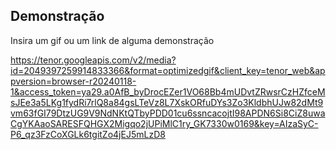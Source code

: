 
## Demonstração

Insira um gif ou um link de alguma demonstração

https://tenor.googleapis.com/v2/media?id=2049397259914833366&format=optimizedgif&client_key=tenor_web&appversion=browser-r20240118-1&access_token=ya29.a0AfB_byDrocEZer1VO68Bb4mUDvtZRwsrCzHZfceMsJEe3a5LKg1fydRi7rlQ8a84gsLTeVz8L7XskORfuDYs3Zo3KldbhUJw82dMt9vm63fGI79DtzUG9V9NdNKtQTbyPDD01cu6ssncacojtI98APDN6Si8CiZ8uwaCgYKAaoSARESFQHGX2Migqo2jUPiMlC1ry_GK7330w0169&key=AIzaSyC-P6_qz3FzCoXGLk6tgitZo4jEJ5mLzD8